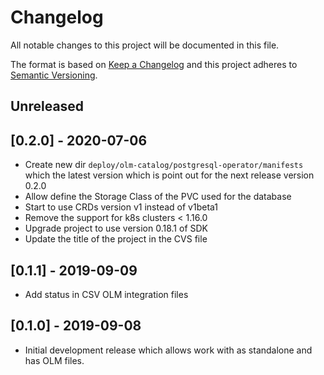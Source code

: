 # Changelog
All notable changes to this project will be documented in this file.

The format is based on [Keep a Changelog](http://keepachangelog.com/en/1.0.0/)
and this project adheres to [Semantic Versioning](http://semver.org/spec/v2.0.0.html).

## Unreleased

## [0.2.0] - 2020-07-06

- Create new dir `deploy/olm-catalog/postgresql-operator/manifests` which the latest version which is point out for the next release version 0.2.0
- Allow define the Storage Class of the PVC used for the database
- Start to use CRDs version v1 instead of v1beta1
- Remove the support for k8s clusters < 1.16.0
- Upgrade project to use version 0.18.1 of SDK
- Update the title of the project in the CVS file

## [0.1.1] - 2019-09-09
- Add status in CSV OLM integration files 

## [0.1.0] - 2019-09-08
- Initial development release which allows work with as standalone and has OLM files. 
